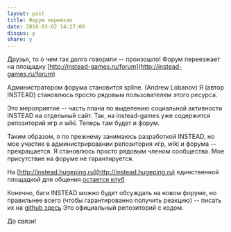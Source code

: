 ```yaml
---
layout: post
title: Форум переехал
date: 2018-03-02 14:27:00
disqus: y
share: y
---
```

Друзья, то о чем так долго говорили -- произошло! Форум переезжает на площадку [http://instead-games.ru/forum](http://instead-games.ru/forum)

Администратором форума становится spline. (Andrew Lobanov) Я (автор INSTEAD) становлюсь просто рядовым пользователем этого ресурса.

Это мероприятие -- часть плана по выделению социальной активности INSTEAD на отдельный сайт. Так, на instead-games уже содержится репозиторий игр и wiki. Теперь там будет и форум.

Таким образом, я по прежнему занимаюсь разработкой INSTEAD, но мое участие в администрировании репозитория игр, wiki и форума -- прекращается. Я становлюсь просто рядовым членом сообщества. Мое присутствие на форуме не гарантируется.

На [http://instead.hugeping.ru](http://instead.hugeping.ru) единственной площадкой для общения [остается клуб](http://club.hugeping.ru)

Конечно, баги INSTEAD можно будет обсуждать на новом форуме, но правильнее всего (чтобы гарантированно получить реакцию) -- писать их на [github здесь](https://github.com/instead-hub/instead/issues) Это официальный репозиторий с кодом.

До связи!
